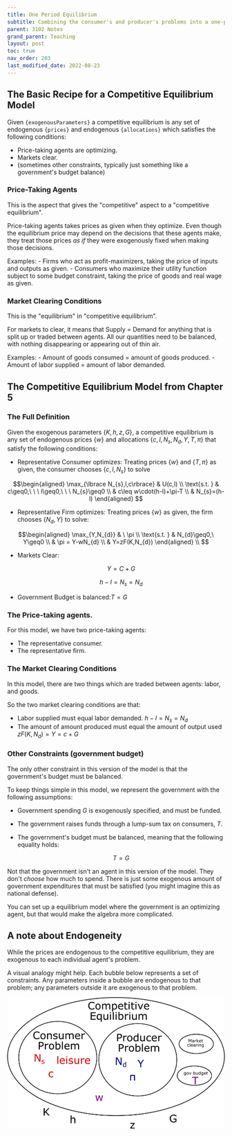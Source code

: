 ```yaml
---
title: One Period Equilibrium
subtitle: Combining the consumer's and producer's problems into a one-period competitive equilibrium model.
parent: 3102 Notes
grand_parent: Teaching
layout: post
toc: true
nav_order: 203
last_modified_date: 2022-08-23
---
```


<!--TODO: note about prices and allocations in this model-->
<!--TODO: note about how the model is real, so price of consumption is just 1-->


## The Basic Recipe for a Competitive Equilibrium Model


Given `{exogenousParameters}` a competitive equilibrium is any set of endogenous `{prices}` and endogenous `{allocations}` which satisfies the following conditions:
- Price-taking agents are optimizing. <!--(We talked about these in ch 4.) -->
- Markets clear.
- (sometimes other constraints, typically just something like a government's budget balance)


### Price-Taking Agents

This is the aspect that gives the "competitive" aspect to a "competitive equilibrium".

Price-taking agents takes prices as given when they optimize.
Even though the equilibrium price may depend on the decisions that these agents make,
they treat those prices *as if* they were exogenously fixed when making those decisions.

Examples:
    - Firms who act as profit-maximizers, taking the price of inputs and outputs as given.
    - Consumers who maximize their utility function subject to some budget constraint, taking the price of goods and real wage as given.


### Market Clearing Conditions

This is the "equilibrium" in "competitive equilibrium".

For markets to clear, it means that Supply = Demand for anything that is split up or traded between agents.
All our quantities need to be balanced, with nothing disappearing or appearing out of thin air.

Examples:
    - Amount of goods consumed = amount of goods produced.
    - Amount of labor supplied = amount of labor demanded.





## The Competitive Equilibrium Model from Chapter 5

### The Full Definition



Given the exogenous parameters $\lbrace K,h,z,G\rbrace$,
a competitive equilibrium is any set of endogenous prices $\lbrace w\rbrace$ and allocations $\lbrace c,l,N_{s},N_{d},Y,T,\pi\rbrace$ that satisfy the following conditions:

- Representative Consumer optimizes: Treating prices $\lbrace w\rbrace$ and $\lbrace T,\pi\rbrace$ as given, the consumer chooses $\lbrace c,l,N_{s}\rbrace$ to solve

$$\begin{aligned}
\max_{\lbrace  N_{s},l,c\rbrace} & U(c,l) \\
\text{s.t. } & c\geq0,\ \ \ l\geq0,\ \ \ N_{s}\geq0 \\
 & c\leq w\cdot(h-l)+\pi-T \\
 & N_{s}=(h-l) 
\end{aligned} 
$$

- Representative Firm optimizes: Treating prices $\lbrace w\rbrace$ as given, the firm chooses $\lbrace N_{d},Y\rbrace$ to solve:

$$\begin{aligned}
\max_{Y,N_{d}} & \ \pi \\
\text{s.t. } & N_{d}\geq0,\ Y\geq0 \\
 & \pi = Y-wN_{d} \\
 & Y=zF(K,N_{d}) 
\end{aligned} \\
$$

- Markets Clear:
  
  $$Y=C+G$$
  
  $$h-l=N_{s}=N_{d}$$

<!--- Profit is $\pi=Y-wN_{d}$-->

- Government Budget is balanced:$T=G$


### The Price-taking agents.

For this model, we have two price-taking agents:
- The representative consumer.
- The representative firm.



### The Market Clearing Conditions

In this model, there are two things which are traded between agents: labor, and goods.

So the two market clearing conditions are that:

- Labor supplied must equal labor demanded. $h-l=N_{s}=N_{d}$
- The amount of amount produced must equal the amount of output used $zF(K,N_{d})=Y=c+G$

<!--Technically only one of these is needed.-->

### Other Constraints (government budget)

The only other constraint in this version of the model is that the government's budget must be balanced.

To keep things simple in this model, we represent the government with the following assumptions:

- Government spending $G$ is exogenously specified, and must be funded.
- The government raises funds through a lump-sum tax on consumers, $T$.
- The government's budget must be balanced, meaning that the following equality holds:
    
  $$T=G$$

Not that the government isn't an agent in this version of the model.
They don't *choose* how much to spend. 
There is just some exogenous amount of government expenditures that must be satisfied (you might imagine this as national defense).

You can set up a equilibrium model where the government is an optimizing agent, but that would make the algebra more complicated.


<!--TODO: Characterizing equations.-->



## A note about Endogeneity

While the prices are endogenous to the competitive equilibrium, they are exogenous to each individual agent's problem.

A visual analogy might help. Each bubble below represents a set of constraints. Any parameters inside a bubble are endogenous to that problem; any parameters outside it are exogenous to that problem.

![A doodle using nested bubbles to illustrate how prices are endogenous to the competitive equilibrium but exogenous to each competitive agent's optimization problem.](img-CE-endogenous-doodle.png)